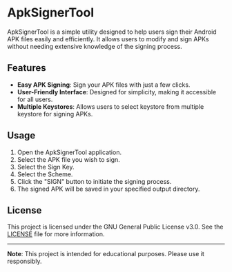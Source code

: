# ApkSignerTool

ApkSignerTool is a simple utility designed to help users sign their Android APK files easily and efficiently. It allows users to modify and sign APKs without needing extensive knowledge of the signing process.

## Features

- **Easy APK Signing**: Sign your APK files with just a few clicks.
- **User-Friendly Interface**: Designed for simplicity, making it accessible for all users.
- **Multiple Keystores**: Allows users to select keystore from multiple keystore for signing APKs.

## Usage

1. Open the ApkSignerTool application.
2. Select the APK file you wish to sign.
2. Select the Sign Key.
2. Select the Scheme.
4. Click the "SIGN" button to initiate the signing process.
5. The signed APK will be saved in your specified output directory.

## License

This project is licensed under the GNU General Public License v3.0. See the [LICENSE](LICENSE) file for more information.

---

**Note**: This project is intended for educational purposes. Please use it responsibly.